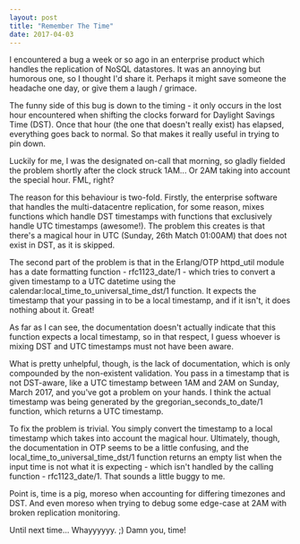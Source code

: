 ```yaml
---
layout: post
title: "Remember The Time"
date: 2017-04-03
---
```


I encountered a bug a week or so ago in an enterprise product which handles the
replication of NoSQL datastores. It was an annoying but humorous one, so I
thought I'd share it. Perhaps it might save someone the headache one day, or give
them a laugh / grimace.

The funny side of this bug is down to the timing - it only occurs in the lost
hour encountered when shifting the clocks forward for Daylight Savings Time
(DST). Once that hour (the one that doesn't really exist) has elapsed, everything goes
back to normal. So that makes it really useful in trying to pin down.

Luckily for me, I was the designated on-call that morning, so gladly fielded the
problem shortly after the clock struck 1AM... Or 2AM taking into account the
special hour. FML, right?

The reason for this behaviour is two-fold. Firstly, the enterprise software that
handles the multi-datacentre replication, for some reason, mixes functions which
handle DST timestamps with functions that exclusively handle UTC timestamps
(awesome!). The problem this creates is that there's a magical hour in UTC (Sunday, 26th
Match 01:00AM) that does not exist in DST, as it is skipped.

The second part of the problem is that in the Erlang/OTP httpd_util module has a
date formatting function - rfc1123_date/1 - which tries to convert a given
timestamp to a UTC datetime using the calendar:local_time_to_universal_time_dst/1
function. It expects the timestamp that your passing in to be a local timestamp,
and if it isn't, it does nothing about it. Great!

As far as I can see, the documentation doesn't actually indicate that this
function expects a local timestamp, so in that respect, I guess whoever is mixing
DST and UTC timestamps must not have been aware.

What is pretty unhelpful, though, is the lack of documentation, which is only compounded by the
non-existent validation. You pass in a timestamp that is not DST-aware, like a UTC
timestamp between 1AM and 2AM on Sunday, March 2017, and you've got a problem on
your hands. I think the actual timestamp was being generated by the
gregorian_seconds_to_date/1 function, which returns a UTC timestamp.

To fix the problem is trivial. You simply convert the timestamp to a local
timestamp which takes into account the magical hour. Ultimately, though, the
documentation in OTP seems to be a little confusing, and the
local_time_to_universal_time_dst/1 function returns an empty list when the input
time is not what it is expecting - which isn't handled by the calling function -
rfc1123_date/1. That sounds a little buggy to me.

Point is, time is a pig, moreso when accounting for differing timezones and
DST. And even moreso when trying to debug some edge-case at 2AM with broken
replication monitoring. 

Until next time... Whayyyyyy. ;)
Damn you, time!

